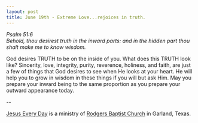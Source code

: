 ```yaml
---
layout: post
title: June 19th - Extreme Love...rejoices in truth.
---
```


_Psalm 51:6  
Behold, thou desirest truth in the inward parts: and in the hidden
part thou shalt make me to know wisdom._

God desires TRUTH to be on the inside of you. What does this TRUTH
look like? Sincerity, love, integrity, purity, reverence, holiness,
and faith, are just a few of things that God desires to see when He
looks at your heart. He will help you to grow in wisdom in these
things if you will but ask Him. May you prepare your inward being to
the same proportion as you prepare your outward appearance today.

 --

<a href=http://jesuseveryday.net>Jesus Every Day</a> is a ministry of <a href=http://rodgersbaptist.net>Rodgers Baptist Church</a> in Garland, Texas.
